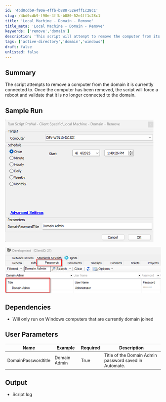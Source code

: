 ```yaml
---
id: '4bd0cdb9-f90e-4ffb-b880-52e4ff1c28c1'
slug: /4bd0cdb9-f90e-4ffb-b880-52e4ff1c28c1
title: 'Local Machine - Domain - Remove'
title_meta: 'Local Machine - Domain - Remove'
keywords: ['remove','domain']
description: 'This script will attempt to remove the computer from its domain. The script will make use of the domain admin credentials stored in the clients tab. While running the script, the password title should be supplied as a parameter. This script will check the reboot pending flag before execution as was as force a reboot after domain removal.'
tags: ['active-directory','domain','windows']
draft: false
unlisted: false
---
```


## Summary

The script attempts to remove a computer from the domain it is currently connected to. Once the computer has been removed, the script will force a reboot and validate that it is no longer connected to the domain.

## Sample Run

![Sample Run](<../../../static/img/docs/Local Machine - Domian -Remove/image_1.png>)

![Password Location](<../../../static/img/docs/Local Machine - Domian -Remove/image_2.png>)

## Dependencies

- Will only run on Windows computers that are currently domain joined

## User Parameters

| Name                 | Example       | Required   | Description                                           |
|----------------------|---------------|------------|-------------------------------------------------------|
| DomainPasswordtitle  | Domain Admin  | True       | Title of the Domain Admin password saved in Automate. |


## Output

- Script log
